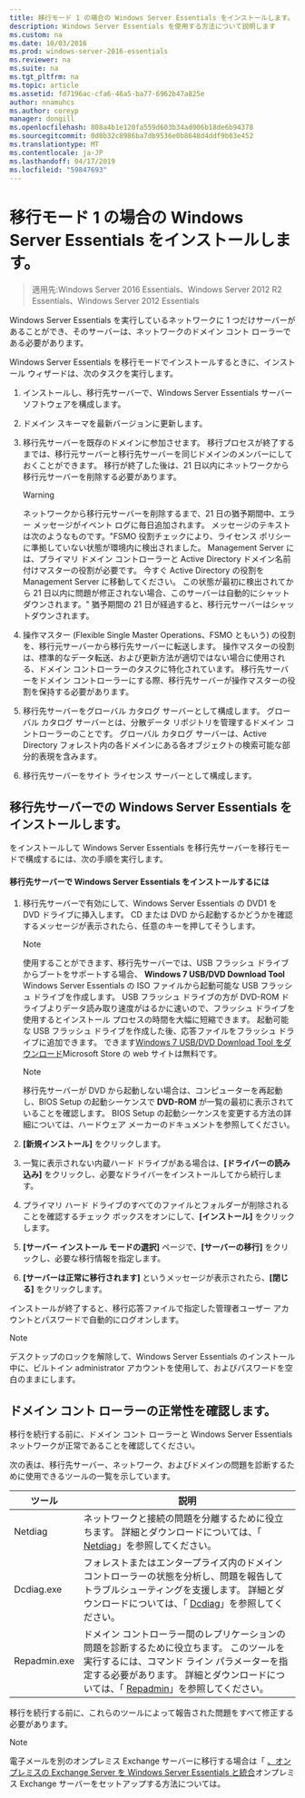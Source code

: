 ```yaml
---
title: 移行モード 1 の場合の Windows Server Essentials をインストールします。
description: Windows Server Essentials を使用する方法について説明します
ms.custom: na
ms.date: 10/03/2016
ms.prod: windows-server-2016-essentials
ms.reviewer: na
ms.suite: na
ms.tgt_pltfrm: na
ms.topic: article
ms.assetid: fd7196ac-cfa6-46a5-ba77-6962b47a825e
author: nnamuhcs
ms.author: coreyp
manager: dongill
ms.openlocfilehash: 808a4b1e120fa559d603b34ad006b18de6b94378
ms.sourcegitcommit: 0d0b32c8986ba7db9536e0b8648d4ddf9b03e452
ms.translationtype: MT
ms.contentlocale: ja-JP
ms.lasthandoff: 04/17/2019
ms.locfileid: "59847693"
---
```

# <a name="install-windows-server-essentials-in-migration-mode1"></a>移行モード 1 の場合の Windows Server Essentials をインストールします。

>適用先:Windows Server 2016 Essentials、Windows Server 2012 R2 Essentials、Windows Server 2012 Essentials

Windows Server Essentials を実行しているネットワークに 1 つだけサーバーがあることができ、そのサーバーは、ネットワークのドメイン コント ローラーである必要があります。  
  
 Windows Server Essentials を移行モードでインストールするときに、インストール ウィザードは、次のタスクを実行します。  
  
1.  インストールし、移行先サーバーで、Windows Server Essentials サーバー ソフトウェアを構成します。  
  
2.  ドメイン スキーマを最新バージョンに更新します。  
  
3.  移行先サーバーを既存のドメインに参加させます。 移行プロセスが終了するまでは、移行元サーバーと移行先サーバーを同じドメインのメンバーにしておくことができます。 移行が終了した後は、21 日以内にネットワークから移行元サーバーを削除する必要があります。  
  
    > [!WARNING]
    >  ネットワークから移行元サーバーを削除するまで、21 日の猶予期間中、エラー メッセージがイベント ログに毎日追加されます。 メッセージのテキストは次のようなものです。"FSMO 役割チェックにより、ライセンス ポリシーに準拠していない状態が環境内に検出されました。 Management Server には、プライマリ ドメイン コントローラーと Active Directory ドメイン名前付けマスターの役割が必要です。 今すぐ Active Directory の役割を Management Server に移動してください。 この状態が最初に検出されてから 21 日以内に問題が修正されない場合、このサーバーは自動的にシャットダウンされます。" 猶予期間の 21 日が経過すると、移行元サーバーはシャットダウンされます。  
  
4.  操作マスター (Flexible Single Master Operations、FSMO ともいう) の役割を、移行元サーバーから移行先サーバーに転送します。 操作マスターの役割は、標準的なデータ転送、および更新方法が適切ではない場合に使用される、ドメイン コントローラーのタスクに特化されています。 移行先サーバーをドメイン コントローラーにする際、移行先サーバーが操作マスターの役割を保持する必要があります。  
  
5.  移行先サーバーをグローバル カタログ サーバーとして構成します。 グローバル カタログ サーバーとは、分散データ リポジトリを管理するドメイン コントローラーのことです。 グローバル カタログ サーバーは、Active Directory フォレスト内の各ドメインにある各オブジェクトの検索可能な部分的表現を含みます。  
  
6.  移行先サーバーをサイト ライセンス サーバーとして構成します。  
  
##  <a name="BKMK_Install"></a> 移行先サーバーでの Windows Server Essentials をインストールします。  
 をインストールして Windows Server Essentials を移行先サーバーを移行モードで構成するには、次の手順を実行します。  
  
#### <a name="to-install-windows-server-essentials-on-the-destination-server"></a>移行先サーバーで Windows Server Essentials をインストールするには  
  
1.  移行先サーバーで有効にして、Windows Server Essentials の DVD1 を DVD ドライブに挿入します。 CD または DVD から起動するかどうかを確認するメッセージが表示されたら、任意のキーを押してそうします。  
  
    > [!NOTE]
    >  使用することができます、移行先サーバーでは、USB フラッシュ ドライブからブートをサポートする場合、 **Windows 7 USB/DVD Download Tool** Windows Server Essentials の ISO ファイルから起動可能な USB フラッシュ ドライブを作成します。 USB フラッシュ ドライブの方が DVD-ROM ドライブよりデータ読み取り速度がはるかに速いので、フラッシュ ドライブを使用するとインストール プロセスの時間を大幅に短縮できます。 起動可能な USB フラッシュ ドライブを作成した後、応答ファイルをフラッシュ ドライブに追加できます。 できます[Windows 7 USB/DVD Download Tool をダウンロード](https://go.microsoft.com/fwlink/p/?LinkId=248282)Microsoft Store の web サイトは無料です。  
  
    > [!NOTE]
    >  移行先サーバーが DVD から起動しない場合は、コンピューターを再起動し、BIOS Setup の起動シーケンスで **DVD-ROM** が一覧の最初に表示されていることを確認します。 BIOS Setup の起動シーケンスを変更する方法の詳細については、ハードウェア メーカーのドキュメントを参照してください。  
  
2.  **[新規インストール]** をクリックします。  
  
3.  一覧に表示されない内蔵ハード ドライブがある場合は、**[ドライバーの読み込み]** をクリックし、必要なドライバーをインストールしてから続行します。  
  
4.  プライマリ ハード ドライブのすべてのファイルとフォルダーが削除されることを確認するチェック ボックスをオンにして、**[インストール]** をクリックします。  
  
5.  **[サーバー インストール モードの選択]** ページで、**[サーバーの移行]** をクリックし、必要な移行情報を指定します。  
  
6.  **[サーバーは正常に移行されます]** というメッセージが表示されたら、**[閉じる]** をクリックします。  
  
 インストールが終了すると、移行応答ファイルで指定した管理者ユーザー アカウントとパスワードで自動的にログオンします。  
  
> [!NOTE]
>  デスクトップのロックを解除して、Windows Server Essentials のインストール中に、ビルトイン administrator アカウントを使用して、およびパスワードを空白のままにします。  
  
##  <a name="BKMK_VerifyTheHealthOfDC"></a> ドメイン コント ローラーの正常性を確認します。  
 移行を続行する前に、ドメイン コント ローラーと Windows Server Essentials ネットワークが正常であることを確認してください。  
  
 次の表は、移行先サーバー、ネットワーク、およびドメインの問題を診断するために使用できるツールの一覧を示しています。  
  
|ツール|説明|  
|----------|-----------------|  
|Netdiag|ネットワークと接続の問題を分離するために役立ちます。 詳細とダウンロードについては、「 [Netdiag](https://go.microsoft.com/fwlink/?LinkId=217388)」を参照してください。|  
|Dcdiag.exe|フォレストまたはエンタープライズ内のドメイン コントローラーの状態を分析し、問題を報告してトラブルシューティングを支援します。 詳細とダウンロードについては、「 [Dcdiag](https://go.microsoft.com/fwlink/?LinkId=217389)」を参照してください。|  
|Repadmin.exe|ドメイン コントローラー間のレプリケーションの問題を診断するために役立ちます。 このツールを実行するには、コマンド ライン パラメーターを指定する必要があります。 詳細とダウンロードについては、「 [Repadmin](https://go.microsoft.com/fwlink/?LinkId=217387)」を参照してください。|  
  
 移行を続行する前に、これらのツールによって報告された問題をすべて修正する必要があります。  
  
> [!NOTE]
>  電子メールを別のオンプレミス Exchange サーバーに移行する場合は「 [、オンプレミスの Exchange Server を Windows Server Essentials と統合](../manage/Integrate-an-On-Premises-Exchange-Server-with-Windows-Server-Essentials.md)オンプレミス Exchange サーバーをセットアップする方法については。
